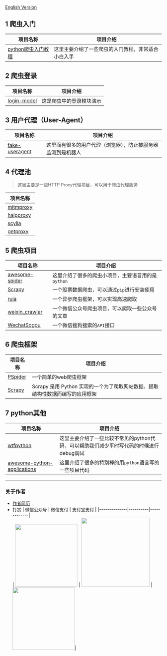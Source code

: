 [English Version](README.en.MD)   
## 1 爬虫入门
|     项目名称          |             项目介绍                |
| -------------------- | ----------------------------------- |
| [python爬虫入门教程](https://github.com/lining0806/PythonSpiderNotes)| 这里主要介绍了一些爬虫的入门教程，非常适合小白入手 |
## 2 爬虫登录
|     项目名称          |             项目介绍                |
| -------------------- | ----------------------------------- |
| [login-model](https://github.com/crazyjums/awesome-python-login-model)| 这是爬虫中的登录模块演示 |
## 3 用户代理（User-Agent）
|     项目名称          |             项目介绍                |
| -------------------- | ----------------------------------- |
| [fake-useragent](https://github.com/crazyjums/fake-useragent)| 这里面有很多的用户代理（浏览器），防止被服务器监测到是机器人 |

## 4 代理池
>这里主要是一些HTTP Proxy代理项目，可以用于爬虫代理服务

|     项目名称          | 
| -------------------- | 
| [mitmproxy](https://github.com/crazyjums/mitmproxy)|  
| [haipproxy](https://github.com/crazyjums/haipproxy)     |
|[scylla](https://github.com/crazyjums/scylla) | 
|[getproxy](https://github.com/crazyjums/getproxy)| 



## 5 爬虫项目
|     项目名称          |             项目介绍                |
| -------------------- | ----------------------------------- |
| [awesome-spider](https://github.com/facert/awesome-spider)  | 这里介绍了很多的爬虫小项目，主要语言用的是`python` |
| [Scrapy](https://github.com/scrapy/scrapy)     | 一个股票数据爬虫，可以通过`pip`进行安装使用 |
| [ruia](https://github.com/crazyjums/ruia)     | 一个异步爬虫框架，可以实现高速爬取 |
| [weixin_crawler](https://github.com/crazyjums/weixin_crawler)     | 一个微信公众号爬虫项目，可以爬取一些公众号的文章 |
| [WechatSogou](https://github.com/crazyjums/WechatSogou)| 一个微信搜狗搜索的`API`接口 |


## 6 爬虫框架
|     项目名称          |             项目介绍                |
| -------------------- | ----------------------------------- |
| [PSpider](https://github.com/xianhu/PSpider) | 一个简单的web爬虫框架 |
| [Scrapy](https://github.com/scrapy/scrapy)     |Scrapy 是用 Python 实现的一个为了爬取网站数据、提取结构性数据而编写的应用框架 |

## 7 python其他
|     项目名称          |             项目介绍                |
| ----------------- | ------------------------------- |
| [wtfpython](https://github.com/crazyjums/wtfpython) | 这里主要介绍了一些比较不常见的python代码，可以帮助我们减少平时写代码的时候进行debug调试 |
| [awesome-python-applications](https://github.com/crazyjums/awesome-python-applications)     | 这里介绍了很多的特别棒的用`python`语言写的一些项目代码          |




---
### 关于作者
- [作者简历](https://jums.club/about)   
- 打赏
|  微信公众号   | 微信支付  |  支付宝支付 |
|--------------|----------|-------------|  
| <img src="https://cdn.jsdelivr.net/gh/crazyjums/crazyjums.github.io@master/images/wechataccount.jpg" width="200px" height="200px"/>  | <img src="https://cdn.jsdelivr.net/gh/crazyjums/crazyjums.github.io@master/images/wechatpay.jpg" width="220px" height="220px"/> | <img src="https://cdn.jsdelivr.net/gh/crazyjums/crazyjums.github.io@master/images/alipay.jpg" width="200px" height="200px"/>|
